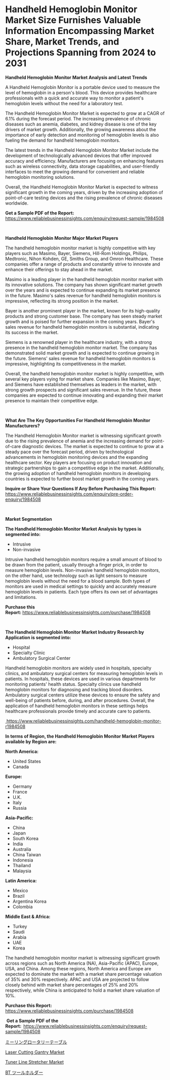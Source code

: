 <p><h1>Handheld Hemoglobin Monitor Market Size Furnishes Valuable Information Encompassing Market Share, Market Trends, and Projections Spanning from 2024 to 2031</h1></p><p><strong>Handheld Hemoglobin Monitor Market Analysis and Latest Trends</strong></p>
<p><p>A Handheld Hemoglobin Monitor is a portable device used to measure the level of hemoglobin in a person's blood. This device provides healthcare professionals with a quick and accurate way to monitor a patient's hemoglobin levels without the need for a laboratory test.</p><p>The Handheld Hemoglobin Monitor Market is expected to grow at a CAGR of 6.1% during the forecast period. The increasing prevalence of chronic diseases such as anemia, diabetes, and kidney disease is one of the key drivers of market growth. Additionally, the growing awareness about the importance of early detection and monitoring of hemoglobin levels is also fueling the demand for handheld hemoglobin monitors.</p><p>The latest trends in the Handheld Hemoglobin Monitor Market include the development of technologically advanced devices that offer improved accuracy and efficiency. Manufacturers are focusing on enhancing features such as wireless connectivity, data storage capabilities, and user-friendly interfaces to meet the growing demand for convenient and reliable hemoglobin monitoring solutions.</p><p>Overall, the Handheld Hemoglobin Monitor Market is expected to witness significant growth in the coming years, driven by the increasing adoption of point-of-care testing devices and the rising prevalence of chronic diseases worldwide.</p></p>
<p><strong>Get a Sample PDF of the Report:&nbsp;</strong> <a href="https://www.reliablebusinessinsights.com/enquiry/request-sample/1984508">https://www.reliablebusinessinsights.com/enquiry/request-sample/1984508</a></p>
<p>&nbsp;</p>
<p><strong>Handheld Hemoglobin Monitor Major Market Players</strong></p>
<p><p>The handheld hemoglobin monitor market is highly competitive with key players such as Masimo, Bayer, Siemens, Hill-Rom Holdings, Philips, Medtronic, Nihon Kohden, GE, Smiths Group, and Omron Healthcare. These companies offer a range of products and constantly strive to innovate and enhance their offerings to stay ahead in the market.</p><p>Masimo is a leading player in the handheld hemoglobin monitor market with its innovative solutions. The company has shown significant market growth over the years and is expected to continue expanding its market presence in the future. Masimo's sales revenue for handheld hemoglobin monitors is impressive, reflecting its strong position in the market.</p><p>Bayer is another prominent player in the market, known for its high-quality products and strong customer base. The company has seen steady market growth and is poised for further expansion in the coming years. Bayer's sales revenue for handheld hemoglobin monitors is substantial, indicating its success in the market.</p><p>Siemens is a renowned player in the healthcare industry, with a strong presence in the handheld hemoglobin monitor market. The company has demonstrated solid market growth and is expected to continue growing in the future. Siemens' sales revenue for handheld hemoglobin monitors is impressive, highlighting its competitiveness in the market.</p><p>Overall, the handheld hemoglobin monitor market is highly competitive, with several key players vying for market share. Companies like Masimo, Bayer, and Siemens have established themselves as leaders in the market, with strong growth prospects and significant sales revenue. In the future, these companies are expected to continue innovating and expanding their market presence to maintain their competitive edge.</p></p>
<p>&nbsp;</p>
<p><strong>What Are The Key Opportunities For Handheld Hemoglobin Monitor Manufacturers?</strong></p>
<p><p>The Handheld Hemoglobin Monitor market is witnessing significant growth due to the rising prevalence of anemia and the increasing demand for point-of-care diagnostic devices. The market is expected to continue to grow at a steady pace over the forecast period, driven by technological advancements in hemoglobin monitoring devices and the expanding healthcare sector. Key players are focusing on product innovation and strategic partnerships to gain a competitive edge in the market. Additionally, the growing adoption of handheld hemoglobin monitors in developing countries is expected to further boost market growth in the coming years.</p></p>
<p><strong>Inquire or Share Your Questions If Any Before Purchasing This Report:</strong> <a href="https://www.reliablebusinessinsights.com/enquiry/pre-order-enquiry/1984508">https://www.reliablebusinessinsights.com/enquiry/pre-order-enquiry/1984508</a></p>
<p>&nbsp;</p>
<p><strong>Market Segmentation</strong></p>
<p><strong>The Handheld Hemoglobin Monitor Market Analysis by types is segmented into:</strong></p>
<p><ul><li>Intrusive</li><li>Non-invasive</li></ul></p>
<p><p>Intrusive handheld hemoglobin monitors require a small amount of blood to be drawn from the patient, usually through a finger prick, in order to measure hemoglobin levels. Non-invasive handheld hemoglobin monitors, on the other hand, use technology such as light sensors to measure hemoglobin levels without the need for a blood sample. Both types of monitors are used in medical settings to quickly and accurately measure hemoglobin levels in patients. Each type offers its own set of advantages and limitations.</p></p>
<p><strong>Purchase this Report:&nbsp;</strong><a href="https://www.reliablebusinessinsights.com/purchase/1984508">https://www.reliablebusinessinsights.com/purchase/1984508</a></p>
<p>&nbsp;</p>
<p><strong>The Handheld Hemoglobin Monitor Market Industry Research by Application is segmented into:</strong></p>
<p><ul><li>Hospital</li><li>Specialty Clinic</li><li>Ambulatory Surgical Center</li></ul></p>
<p><p>Handheld hemoglobin monitors are widely used in hospitals, specialty clinics, and ambulatory surgical centers for measuring hemoglobin levels in patients. In hospitals, these devices are used in various departments for monitoring patients' health status. Specialty clinics use handheld hemoglobin monitors for diagnosing and tracking blood disorders. Ambulatory surgical centers utilize these devices to ensure the safety and well-being of patients before, during, and after procedures. Overall, the application of handheld hemoglobin monitors in these settings helps healthcare professionals provide timely and accurate care to patients.</p></p>
<p><a href="https://www.reliablebusinessinsights.com/handheld-hemoglobin-monitor-r1984508">&nbsp;https://www.reliablebusinessinsights.com/handheld-hemoglobin-monitor-r1984508</a></p>
<p><strong>In terms of Region, the Handheld Hemoglobin Monitor Market Players available by Region are:</strong></p>
<p>
    <p> <strong> North America: </strong>
        <ul>
            <li>United States</li>
            <li>Canada</li>
        </ul>
        </p> 
    <p> <strong> Europe: </strong>
        <ul>
            <li>Germany</li>
            <li>France</li>
            <li>U.K.</li>
            <li>Italy</li>
            <li>Russia</li>
        </ul>
        </p> 
    <p> <strong> Asia-Pacific: </strong>
        <ul>
            <li>China</li>
            <li>Japan</li>
            <li>South Korea</li>
            <li>India</li>
            <li>Australia</li>
            <li>China Taiwan</li>
            <li>Indonesia</li>
            <li>Thailand</li>
            <li>Malaysia</li>
        </ul>
        </p> 
    <p> <strong> Latin America: </strong>
        <ul>
            <li>Mexico</li>
            <li>Brazil</li>
            <li>Argentina Korea</li>
            <li>Colombia</li>
        </ul>
        </p> 
    <p> <strong> Middle East & Africa: </strong>
        <ul>
            <li>Turkey</li>
            <li>Saudi</li>
            <li>Arabia</li>
            <li>UAE</li>
            <li>Korea</li>
        </ul>
    </p>
    </p>
<p><p>The handheld hemoglobin monitor market is witnessing significant growth across regions such as North America (NA), Asia-Pacific (APAC), Europe, USA, and China. Among these regions, North America and Europe are expected to dominate the market with a market share percentage valuation of 35% and 30% respectively. APAC and USA are projected to follow closely behind with market share percentages of 25% and 20% respectively, while China is anticipated to hold a market share valuation of 10%.</p></p>
<p><strong>Purchase this Report: </strong><a href="https://www.reliablebusinessinsights.com/purchase/1984508">https://www.reliablebusinessinsights.com/purchase/1984508</a></p>
<p>&nbsp;<strong>Get a Sample PDF of the Report:&nbsp;&nbsp;</strong><a href="https://www.reliablebusinessinsights.com/enquiry/request-sample/1984508">https://www.reliablebusinessinsights.com/enquiry/request-sample/1984508</a></p>
<p><strong></strong></p>
<p><p><a href="https://github.com/tubbs463/Market-Research-Report-List-1/blob/main/4497604170536.md">ミーリングロータリーテーブル</a></p><p><a href="https://github.com/EbonyHane1955/Market-Research-Report-List-1/blob/main/laser-cutting-gantry-market.md">Laser Cutting Gantry Market</a></p><p><a href="https://github.com/NaomieConner2023/Market-Research-Report-List-1/blob/main/tuner-line-stretcher-market.md">Tuner Line Stretcher Market</a></p><p><a href="https://github.com/LeoraEber/Market-Research-Report-List-1/blob/main/7757746170537.md">BT ツールホルダー</a></p></p>
